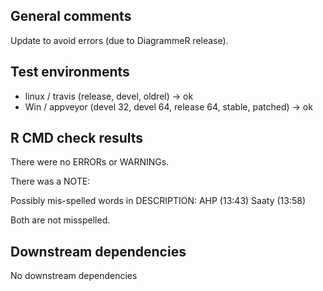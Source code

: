## General comments

Update to avoid errors (due to DiagrammeR release).

## Test environments

* linux / travis (release, devel, oldrel) -> ok
* Win / appveyor (devel 32, devel 64, release 64, stable, patched) -> ok

## R CMD check results

There were no ERRORs or WARNINGs. 

There was a NOTE:

Possibly mis-spelled words in DESCRIPTION:
  AHP (13:43)
  Saaty (13:58)
  
Both are not misspelled.

## Downstream dependencies

No downstream dependencies